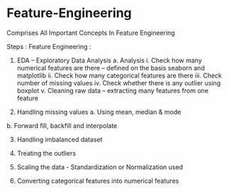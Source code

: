 # Feature-Engineering
Comprises All Important Concepts In Feature Engineering

Steps : 
Feature Engineering :
1.	EDA – Exploratory Data Analysis
a.	Analysis
i.	Check how many numerical features are there – defined on the basis seaborn and matplotlib
ii.	Check how many categorical features are there
iii.	Check number of missing values 
iv.	Check whether there is any outlier using boxplot
v.	Cleaning raw data – extracting many features from one feature


2.	Handling missing values
a.	Using mean, median & mode

b.	Forward fill, backfill and interpolate
 

3.	Handling imbalanced dataset


4.	Treating the outliers



5.	Scaling the data - Standardization or Normalization used


6.	Converting categorical features into numerical features
